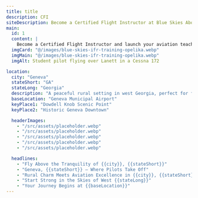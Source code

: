 ```yaml
---
title: title
description: CFI
siteDescription: Become a Certified Flight Instructor at Blue Skies Above in Lanett, Alabama. Build flight hours, inspire new pilots, and advance your aviation career with expert training. Enroll today!
main:
  id: 1
  content: |
    Become a Certified Flight Instructor and launch your aviation teaching career at Blue Skies Above in Lanett, Alabama - training the next generation of pilots.
  imgCard: "@/images/blue-skies-ifr-training-opelika.webp"
  imgMain: "@/images/blue-skies-ifr-training-opelika.webp"
  imgAlt: Student pilot flying over Lanett in a Cessna 172

location:
  city: "Geneva"
  stateShort: "GA"
  stateLong: "Georgia"
  description: "A peaceful rural setting in west Georgia, perfect for focused flight training away from busy airspace."
  baseLocation: "Geneva Municipal Airport"
  keyPlace1: "Dowdell Knob Scenic Point"
  keyPlace2: "Historic Geneva Downtown"

  headerImages:
    - "/src/assets/placeholder.webp"
    - "/src/assets/placeholder.webp"
    - "/src/assets/placeholder.webp"
    - "/src/assets/placeholder.webp"
    - "/src/assets/placeholder.webp"

  headlines:
    - "Fly Above the Tranquility of {{city}}, {{stateShort}}"
    - "Geneva, {{stateShort}} – Where Pilots Take Off"
    - "Rural Charm Meets Aviation Excellence in {{city}}, {{stateShort}}"
    - "Start Strong in the Skies of West {{stateLong}}"
    - "Your Journey Begins at {{baseLocation}}"
---
```

